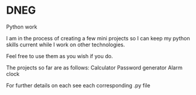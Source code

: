 # DNEG
Python work


I am in the process of creating a few mini projects so I can keep my python skills current while I work on other technologies. 

Feel free to use them as you wish if you do.

The projects so far are as follows:
Calculator
Password generator
Alarm clock

For further details on each see each corresponding .py file
